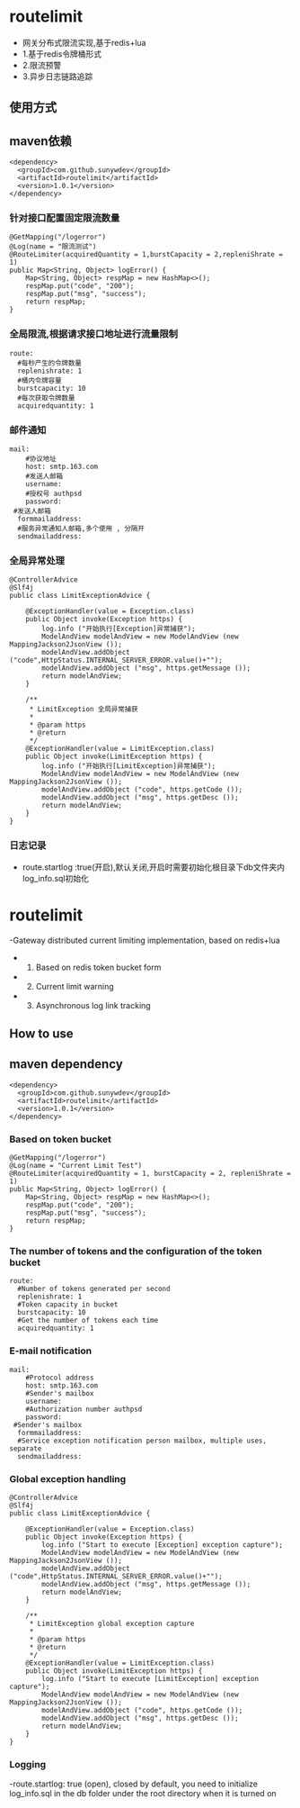 # routelimit
- 网关分布式限流实现,基于redis+lua
- 1.基于redis令牌桶形式
- 2.限流预警
- 3.异步日志链路追踪
## 使用方式
## maven依赖
```
<dependency>
  <groupId>com.github.sunywdev</groupId>
  <artifactId>routelimit</artifactId>
  <version>1.0.1</version>
</dependency>
```
### 针对接口配置固定限流数量
```
@GetMapping("/logerror")
@Log(name = "限流测试")
@RouteLimiter(acquiredQuantity = 1,burstCapacity = 2,repleniShrate = 1)
public Map<String, Object> logError() {
    Map<String, Object> respMap = new HashMap<>();
    respMap.put("code", "200");
    respMap.put("msg", "success");
    return respMap;
}
```
### 全局限流,根据请求接口地址进行流量限制
```
route:
  #每秒产生的令牌数量
  replenishrate: 1
  #桶内令牌容量
  burstcapacity: 10
  #每次获取令牌数量
  acquiredquantity: 1
```
### 邮件通知
```
mail:
    #协议地址
    host: smtp.163.com
    #发送人邮箱
    username:
    #授权号 authpsd
    password:
 #发送人邮箱
  formmailaddress:
  #服务异常通知人邮箱,多个使用 , 分隔开
  sendmailaddress:
```
### 全局异常处理
```
@ControllerAdvice
@Slf4j
public class LimitExceptionAdvice {

    @ExceptionHandler(value = Exception.class)
    public Object invoke(Exception https) {
        log.info ("开始执行[Exception]异常捕获");
        ModelAndView modelAndView = new ModelAndView (new MappingJackson2JsonView ());
        modelAndView.addObject ("code",HttpStatus.INTERNAL_SERVER_ERROR.value()+"");
        modelAndView.addObject ("msg", https.getMessage ());
        return modelAndView;
    }

    /**
     * LimitException 全局异常捕获
     *
     * @param https
     * @return
     */
    @ExceptionHandler(value = LimitException.class)
    public Object invoke(LimitException https) {
        log.info ("开始执行[LimitException]异常捕获");
        ModelAndView modelAndView = new ModelAndView (new MappingJackson2JsonView ());
        modelAndView.addObject ("code", https.getCode ());
        modelAndView.addObject ("msg", https.getDesc ());
        return modelAndView;
    }
}
```
### 日志记录
- route.startlog :true(开启),默认关闭,开启时需要初始化根目录下db文件夹内log_info.sql初始化



# routelimit
-Gateway distributed current limiting implementation, based on redis+lua
- 1. Based on redis token bucket form
- 2. Current limit warning
- 3. Asynchronous log link tracking
## How to use
## maven dependency
```
<dependency>
  <groupId>com.github.sunywdev</groupId>
  <artifactId>routelimit</artifactId>
  <version>1.0.1</version>
</dependency>
```
### Based on token bucket
```
@GetMapping("/logerror")
@Log(name = "Current Limit Test")
@RouteLimiter(acquiredQuantity = 1, burstCapacity = 2, repleniShrate = 1)
public Map<String, Object> logError() {
    Map<String, Object> respMap = new HashMap<>();
    respMap.put("code", "200");
    respMap.put("msg", "success");
    return respMap;
}
```
### The number of tokens and the configuration of the token bucket
```
route:
  #Number of tokens generated per second
  replenishrate: 1
  #Token capacity in bucket
  burstcapacity: 10
  #Get the number of tokens each time
  acquiredquantity: 1
```
### E-mail notification
```
mail:
    #Protocol address
    host: smtp.163.com
    #Sender's mailbox
    username:
    #Authorization number authpsd
    password:
 #Sender's mailbox
  formmailaddress:
  #Service exception notification person mailbox, multiple uses, separate
  sendmailaddress:
```
### Global exception handling
```
@ControllerAdvice
@Slf4j
public class LimitExceptionAdvice {

    @ExceptionHandler(value = Exception.class)
    public Object invoke(Exception https) {
        log.info ("Start to execute [Exception] exception capture");
        ModelAndView modelAndView = new ModelAndView (new MappingJackson2JsonView ());
        modelAndView.addObject ("code",HttpStatus.INTERNAL_SERVER_ERROR.value()+"");
        modelAndView.addObject ("msg", https.getMessage ());
        return modelAndView;
    }

    /**
     * LimitException global exception capture
     *
     * @param https
     * @return
     */
    @ExceptionHandler(value = LimitException.class)
    public Object invoke(LimitException https) {
        log.info ("Start to execute [LimitException] exception capture");
        ModelAndView modelAndView = new ModelAndView (new MappingJackson2JsonView ());
        modelAndView.addObject ("code", https.getCode ());
        modelAndView.addObject ("msg", https.getDesc ());
        return modelAndView;
    }
}
```
### Logging
-route.startlog: true (open), closed by default, you need to initialize log_info.sql in the db folder under the root directory when it is turned on
